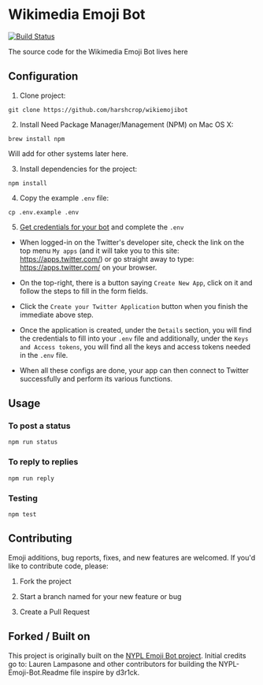 # Wikimedia Emoji Bot


[![Build Status](https://travis-ci.org/harshcrop/wikiemojibot.svg?branch=master)](https://travis-ci.org/harshcrop/wikiemojibot)

The source code for the Wikimedia Emoji Bot lives here

## Configuration

1. Clone project:
  ```shell
  git clone https://github.com/harshcrop/wikiemojibot
  ```

2. Install Need Package Manager/Management (NPM) on Mac OS X:
  ```shell
  brew install npm
  ```

  Will add for other systems later here.

3. Install dependencies for the project:

  ```shell
  npm install
  ```

4. Copy the example `.env` file:

  ```shell
  cp .env.example .env
  ```

5. [Get credentials for your bot](https://dev.twitter.com/) and complete the `.env`

* When logged-in on the Twitter's developer site, check the link on the top menu `My apps` (and it will take you to this site: https://apps.twitter.com/) or go straight away to type: https://apps.twitter.com/ on your browser.

* On the top-right, there is a button saying `Create New App`, click on it and follow the steps to fill in the form fields.

* Click the `Create your Twitter Application` button when you finish the immediate above step.

* Once the application is created, under the `Details` section, you will find the credentials to fill into your `.env` file and additionally, under the `Keys and Access tokens`, you will find all the keys and access tokens needed in the `.env` file.

* When all these configs are done, your app can then connect to Twitter successfully and perform its various functions.

## Usage

### To post a status

```shell
npm run status
```

### To reply to replies

```shell
npm run reply
```

### Testing

```shell
npm test
```

## Contributing

Emoji additions, bug reports, fixes, and new features are welcomed. If you'd like to contribute code, please:

1. Fork the project

2. Start a branch named for your new feature or bug

3. Create a Pull Request

## Forked / Built on

This project is originally built on the [NYPL Emoji Bot project](https://github.com/lolibrarian/NYPL-Emoji-Bot). Initial credits go to: Lauren Lampasone and other contributors for building the NYPL-Emoji-Bot.Readme file inspire by d3r1ck.
